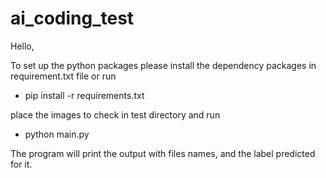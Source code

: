 # ai_coding_test

Hello,

To set up the python packages please install the dependency packages in requirement.txt file or run
- pip install -r requirements.txt

place the images to check in test directory and run
- python main.py

The program will print the output with files names, and the label predicted for it.

